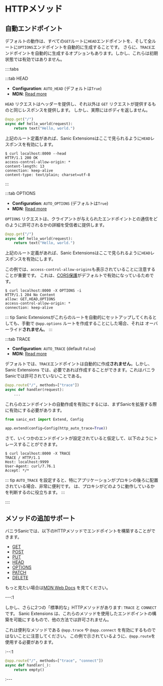 # HTTPメソッド

## 自動エンドポイント

デフォルトの動作は、すべての`GET`ルートに`HEAD`エンドポイントを、そして全ルートに`OPTIONS`エンドポイントを自動的に生成することです。
さらに、`TRACE`エンドポイントを自動的に生成するオプションもあります。しかし、これらは初期状態では有効ではありません。

::::tabs

:::tab HEAD

- **Configuration**: `AUTO_HEAD` (デフォルトは`True`)
- **MDN**: [Read more](https://developer.mozilla.org/en-US/docs/Web/HTTP/Methods/HEAD)

`HEAD` リクエストはヘッダーを提供し、それ以外は `GET` リクエストが提供するものと同じレスポンスを提供します。
しかし、実際にはボディを返しません。

```python
@app.get("/")
async def hello_world(request):
    return text("Hello, world.")
```

上記のルート定義があれば、Sanic Extensionsはここで見られるように`HEAD`レスポンスを有効にします。

```
$ curl localhost:8000 --head
HTTP/1.1 200 OK
access-control-allow-origin: *
content-length: 13
connection: keep-alive
content-type: text/plain; charset=utf-8
```

:::

:::tab OPTIONS

- **Configuration**: `AUTO_OPTIONS` (デフォルトは`True`)
- **MDN**: [Read more](https://developer.mozilla.org/en-US/docs/Web/HTTP/Methods/OPTIONS)

`OPTIONS` リクエストは、クライアントが与えられたエンドポイントとの通信をどのように許可されるかの詳細を受信者に提供します。

```python
@app.get("/")
async def hello_world(request):
    return text("Hello, world.")
```

上記のルート定義があれば、Sanic Extensionsはここで見られるように`HEAD`レスポンスを有効にします。

この例では、`access-control-allow-origins`も表示されていることに注意することが重要です。
これは、[CORS保護](cors.md)がデフォルトで有効になっているためです。

```
$ curl localhost:8000 -X OPTIONS -i
HTTP/1.1 204 No Content
allow: GET,HEAD,OPTIONS
access-control-allow-origin: *
connection: keep-alive
```

::: tip Sanic Extensionsがこれらのルートを自動的にセットアップしてくれるとしても、手動で `@app.options` ルートを作成することにした場合、それは オーバーライド**されません**。
:::

:::tab TRACE

- **Configuration**: `AUTO_TRACE` (default `False`)
- **MDN**: [Read more](https://developer.mozilla.org/en-US/docs/Web/HTTP/Methods/TRACE)

デフォルトでは、`TRACE`エンドポイントは自動的に作成**されません**。しかし、Sanic Extensions では、必要であれば作成することができます。これはバニラSanicでは許可されていないことである。

```python
@app.route("/", methods=["trace"])
async def handler(request):
    ...
```

これらのエンドポイントの自動作成を有効にするには、まずSanicを拡張する際に有効にする必要があります。

```python
from sanic_ext import Extend, Config

app.extend(config=Config(http_auto_trace=True))
```

さて、いくつかのエンドポイントが設定されていると仮定して、以下のようにトレースすることができます。

```
$ curl localhost:8000 -X TRACE
TRACE / HTTP/1.1
Host: localhost:9999
User-Agent: curl/7.76.1
Accept: */*
```

::: tip `AUTO_TRACE` を設定すると、特にアプリケーションがプロキシの後ろに配置されている場合、非常に便利です。
は、プロキシがどのように動作しているかを判断するのに役立ちます。
:::

::::

## メソッドの追加サポート

バニラSanicでは、以下のHTTPメソッドでエンドポイントを構築することができます。

- [GET](/en/guide/basics/routing.html#get)
- [POST](/en/guide/basics/routing.html#post)
- [PUT](/en/guide/basics/routing.html#put)
- [HEAD](/en/guide/basics/routing.html#head)
- [OPTIONS](/en/guide/basics/routing.html#options)
- [PATCH](/en/guide/basics/routing.html#patch)
- [DELETE](/en/guide/basics/routing.html#delete)

もっと見たい場合は[MDN Web Docs](https://developer.mozilla.org/en-US/docs/Web/HTTP/Methods) を見てください。

---:1

しかし、さらに2つの「標準的な」HTTPメソッドがあります: `TRACE` と `CONNECT` です。
Sanic Extensions は、これらのメソッドを使用したエンドポイントの構築を可能にするもので、他の方法では許可されません。

これは便利なメソッドである `@app.trace` や `@app.connect` を有効にするものではないことに注意してください。
この例で示されているように、`@app.route`を使用する必要があります。

:--:1

```python
@app.route("/", methods=["trace", "connect"])
async def handler(_):
    return empty()
```

:---
